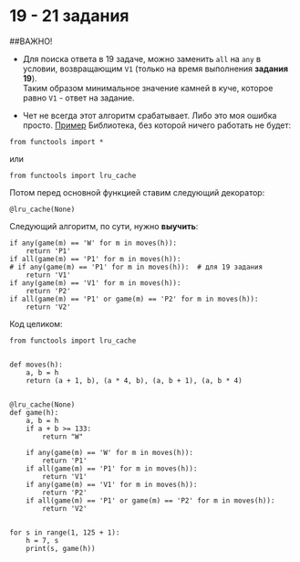 # 19 - 21 задания
##ВАЖНО! 
* Для поиска ответа в 19 задаче, можно заменить `all` на `any` в условии, возвращающим `V1`
(только на время выполнения **задания 19**).  
Таким образом минимальное значение камней в куче, которое  равно `V1` - ответ на задание.

* Чет не всегда этот алгоритм срабатывает. Либо это моя ошибка просто. [Пример]()
Библиотека, без которой ничего работать не будет:
```
from functools import *
```
или
```
from functools import lru_cache
```
Потом перед основной функцией ставим следующий декоратор:
```
@lru_cache(None)
```

Следующий алгоритм, по сути, нужно **выучить**:
```
if any(game(m) == 'W' for m in moves(h)):
    return 'P1'
if all(game(m) == 'P1' for m in moves(h)):
# if any(game(m) == 'P1' for m in moves(h)):  # для 19 задания
    return 'V1'
if any(game(m) == 'V1' for m in moves(h)):
    return 'P2'
if all(game(m) == 'P1' or game(m) == 'P2' for m in moves(h)):
    return 'V2'
```

Код целиком:
```
from functools import lru_cache


def moves(h):
    a, b = h
    return (a + 1, b), (a * 4, b), (a, b + 1), (a, b * 4)


@lru_cache(None)
def game(h):
    a, b = h
    if a + b >= 133:
        return "W"

    if any(game(m) == 'W' for m in moves(h)):
        return 'P1'
    if all(game(m) == 'P1' for m in moves(h)):
        return 'V1'
    if any(game(m) == 'V1' for m in moves(h)):
        return 'P2'
    if all(game(m) == 'P1' or game(m) == 'P2' for m in moves(h)):
        return 'V2'


for s in range(1, 125 + 1):
    h = 7, s
    print(s, game(h))
```

